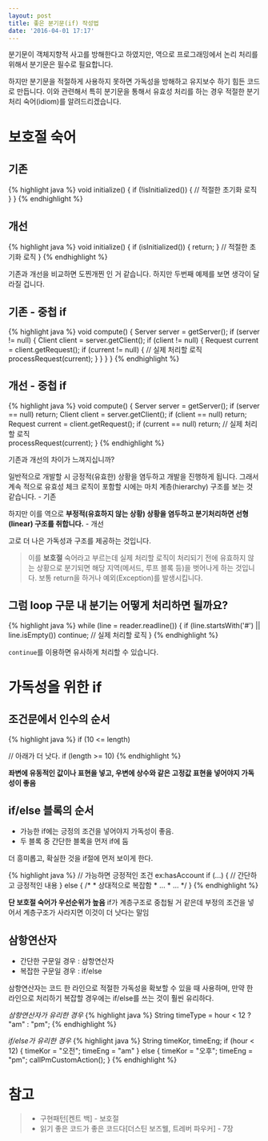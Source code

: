 ```yaml
---
layout: post
title: 좋은 분기문(if) 작성법
date: '2016-04-01 17:17'
---
```


분기문이 객체지향적 사고를 방해한다고 하였지만, 역으로 프로그래밍에서 논리 처리를 위해서 분기문은 필수로 필요합니다.

하지만 분기문을 적절하게 사용하지 못하면 가독성을 방해하고 유지보수 하기 힘든 코드로 만듭니다. 이와 관련해서
특히 분기문을 통해서 유효성 처리를 하는 경우 적절한 분기처리 숙어(idiom)를 알려드리겠습니다.

# 보호절 숙어

## 기존
{% highlight java %}
void initialize() {
    if (!isInitialized()) {
        // 적절한 초기화 로직
    }
}
{% endhighlight %}

## 개선
{% highlight java %}
void initialize() {
    if (isInitialized()) {
        return;
    }
    // 적절한 초기화 로직
}
{% endhighlight %}

기존과 개선을 비교하면 도찐개찐 인 거 같습니다. 하지만 두번째 예제를 보면 생각이 달라질 겁니다.

## 기존 - 중첩 if
{% highlight java %}
void compute() {
    Server server = getServer();
    if (server != null) {
        Client client = server.getClient();
        if (client != null) {
            Request current = client.getRequest();
            if (current != null) {
                // 실제 처리할 로직
                processRequest(current);
            }
        }
    }
}
{% endhighlight %}

## 개선 - 중첩 if
{% highlight java %}
void compute() {
    Server server = getServer();
    if (server == null)
        return;
    Client client = server.getClient();
    if (client == null)
        return;
    Request current = client.getRequest();
    if (current == null)
        return;
    // 실제 처리할 로직    
    processRequest(current);
}
{% endhighlight %}

기존과 개선의 차이가 느껴지십니까?

일반적으로 개발할 시 긍정적(유효한) 상황을 염두하고 개발을 진행하게 됩니다.
그래서 계속 적으로 유효성 체크 로직이 포함할 시에는 마치 계층(hierarchy) 구조를 보는 것 같습니다. - 기존

하지만 이를 역으로 **부정적(유효하지 않는 상황) 상황을 염두하고 분기처리하면 선형(linear) 구조를 취합니다.** - 개선

고로 더 나은 가독성과 구조를 제공하는 것입니다.

> 이를 **보호절** 숙어라고 부르는데 실제 처리할 로직이 처리되기 전에 유효하지 않는 상황으로 분기되면
해당 지역(메서드, 루프 블록 등)을 벗어나게 하는 것입니다. 보통 return을 하거나 예외(Exception)를 발생시킵니다.


## 그럼 loop 구문 내 분기는 어떻게 처리하면 될까요?

{% highlight java %}
while (line = reader.readline()) {
    if (line.startsWith('#') || line.isEmpty())
        continue;
    // 실제 처리할 로직
}
{% endhighlight %}

`continue`를 이용하면 유사하게 처리할 수 있습니다.

# 가독성을 위한 if

## 조건문에서 인수의 순서

{% highlight java %}
if (10 <= length)

// 아래가 더 낫다.
if (length >= 10)
{% endhighlight %}

**좌변에 유동적인 값이나 표현을 넣고, 우변에 상수와 같은 고정값 표현을 넣어야지 가독성이 좋음**

## if/else 블록의 순서

- 가능한 if에는 긍정의 조건을 넣어야지 가독성이 좋음.
- 두 블록 중 간단한 블록을 먼저 if에 둠

더 흥미롭고, 확실한 것을 if절에 먼저 보이게 한다.

{% highlight java %}
// 가능하면 긍정적인 조건 ex:hasAccount
if (...) {
    // 간단하고 긍정적인 내용
} else {
    /*
     * 상대적으로 복잡함
     * ...
     * ...
     */
}
{% endhighlight %}

**단 보호절 숙어가 우선순위가 높음** if가 계층구조로 중첩될 거 같은데 부정의 조건을 넣어서 계층구조가 사라지면 이것이 더 낫다는 말임

## 삼항연산자

- 간단한 구문일 경우 : 삼항연산자
- 복잡한 구문일 경우 : if/else

삼항연산자는 코드 한 라인으로 적절한 가독성을 확보할 수 있을 때 사용하며,
만약 한 라인으로 처리하기 복잡할 경우에는 if/else를 쓰는 것이 훨씬 유리하다.

_삼항연산자가 유리한 경우_
{% highlight java %}
String timeType = hour < 12 ? "am" : "pm";
{% endhighlight %}

_if/else가 유리한 경우_
{% highlight java %}
String timeKor, timeEng;
if (hour < 12) {
    timeKor = "오전";
    timeEng = "am"
} else {
    timeKor = "오후";
    timeEng = "pm";
    callPmCustomAction();
}
{% endhighlight %}

# 참고
> - 구현패턴[켄트 백] - 보호절
> - 읽기 좋은 코드가 좋은 코드다[더스틴 보즈웰, 트레버 파우커] - 7장
